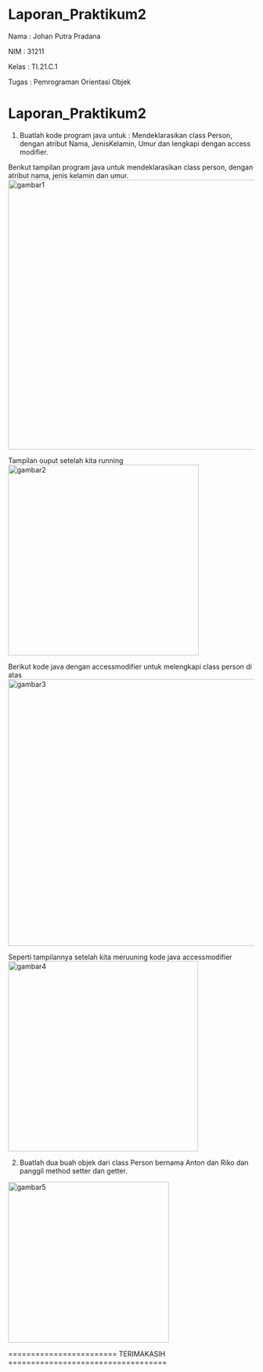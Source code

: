 # Laporan_Praktikum2

Nama  :  Johan Putra Pradana

NIM   :  31211

Kelas :  TI.21.C.1

Tugas :  Pemrograman Orientasi Objek

# Laporan_Praktikum2
1. Buatlah kode program java untuk :
Mendeklarasikan class Person, dengan 
atribut Nama, JenisKelamin, Umur dan 
lengkapi dengan access modifier.

Berikut tampilan program java untuk mendeklarasikan class person, dengan atribut nama, jenis kelamin dan umur. 
<img width="550" alt="gambar1" src="https://user-images.githubusercontent.com/92928548/198753299-f1db55ce-4ccd-4a96-87dc-9b9a836a8bc4.png">

Tampilan ouput setelah kita running 
<img width="389" alt="gambar2" src="https://user-images.githubusercontent.com/92928548/198753302-74d18acb-84b8-4a6e-85e9-48bc233384e5.png">

Berikut kode java dengan accessmodifier untuk melengkapi class person di atas
<img width="544" alt="gambar3" src="https://user-images.githubusercontent.com/92928548/198753304-63d4b69a-b8da-4621-a823-592894946cba.png">

Seperti tampilannya setelah kita meruuning kode java accessmodifier
<img width="388" alt="gambar4" src="https://user-images.githubusercontent.com/92928548/198753305-5435df57-df21-447f-b3c5-04ca36529b57.png">

2. Buatlah dua buah objek dari class Person
bernama Anton dan Riko dan panggil 
method setter dan getter.
<img width="328" alt="gambar5" src="https://user-images.githubusercontent.com/92928548/198753307-026285cc-a637-467e-9af1-48e38b4797f8.png">

======================== TERIMAKASIH ===================================
